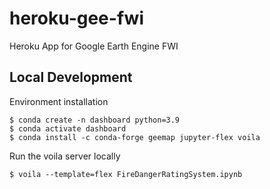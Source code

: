 # heroku-gee-fwi
Heroku App for Google Earth Engine FWI

## Local Development

Environment installation

```
$ conda create -n dashboard python=3.9
$ conda activate dashboard
$ conda install -c conda-forge geemap jupyter-flex voila
```

Run the voila server locally

```
$ voila --template=flex FireDangerRatingSystem.ipynb
```